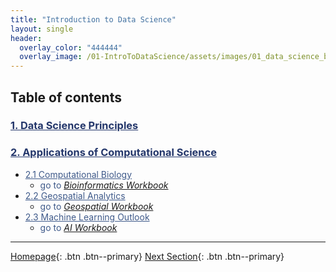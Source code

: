 ```yaml
---
title: "Introduction to Data Science"
layout: single
header:
  overlay_color: "444444"
  overlay_image: /01-IntroToDataScience/assets/images/01_data_science_banner.png
---
```





## Table of contents

### **<a href="01-data-science-principles" style="color: #24376b;">1. Data Science Principles</a>**

### **<a href="02-computational-science-applications" style="color: #24376b;">2. Applications of Computational Science</a>**
* <a href="02A-computational-biology" style="color: #3f5a8a;">2.1 Computational Biology</a>
  * <span style="color: #3f5a8a;">go to</span > *[Bioinformatics Workbook](https://bioinformaticsworkbook.org/)*
* <a href="02B-geospatial-analytics" style="color: #3f5a8a;">2.2 Geospatial Analytics</a>
  * <span style="color: #3f5a8a;">go to</span> *[Geospatial Workbook](https://geospatial.101workbook.org)*
* <a href="02C-machine-learning" style="color: #3f5a8a;">2.3 Machine Learning Outlook</a>
  * <span style="color: #3f5a8a;">go to</span> *[AI Workbook](https://isugenomics.github.io/AI-workbook/)*


---

[Homepage](../index.md){: .btn  .btn--primary}
[Next Section](../02-IntroToCommandLine/00-IntroToCommandLine-LandingPage){: .btn  .btn--primary}
